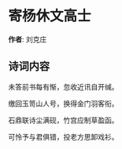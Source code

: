 # 寄杨休文高士

**作者**: 刘克庄

## 诗词内容

未答前书每有惭，忽收近讯自开缄。

缴回玉笥山人号，换得金门羽客衔。

石鼎联诗尘满砚，竹宫应制草盈函。

可怜予与君俱错，投老方思卸戏衫。

